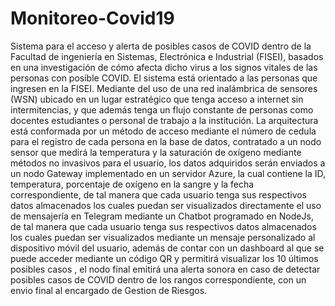 # Monitoreo-Covid19
Sistema para el acceso y alerta de posibles casos de COVID dentro de la Facultad de ingeniería en Sistemas, Electrónica e Industrial (FISEI), basados en una investigación de cómo afecta dicho virus a los signos vitales de las personas con posible COVID. El sistema está orientado a las personas que ingresen en la FISEI. Mediante del uso de una red inalámbrica de sensores (WSN) ubicado en un lugar estratégico que tenga acceso a internet sin intermitencias, y que además tenga un flujo constante de personas como docentes estudiantes o personal de trabajo a la institución. La arquitectura está conformada por un método de acceso mediante el número de cedula para el registro de cada persona en la base de datos, contratado a un nodo sensor que medirá la temperatura y la saturación de oxígeno mediante métodos no invasivos para el usuario, los datos adquiridos serán enviados a un nodo Gateway implementado en un servidor Azure, la cual contiene la ID, temperatura, porcentaje de oxígeno en la sangre y la fecha correspondiente, de tal manera que cada usuario tenga sus respectivos datos almacenados los cuales puedan ser visualizados directamente el uso de mensajería en Telegram mediante un Chatbot programado en NodeJs, de tal manera que cada usuario tenga sus respectivos datos almacenados los cuales puedan ser visualizados mediante un mensaje personalizado al dispositivo móvil del usuario, además de contar con un dashboard al que se puede acceder mediante un código QR y permitirá visualizar los 10 últimos posibles casos , el nodo final emitirá una alerta sonora en caso de detectar posibles casos de COVID dentro de los rangos correspondiente, con un envio final al encargado de Gestion de Riesgos.
